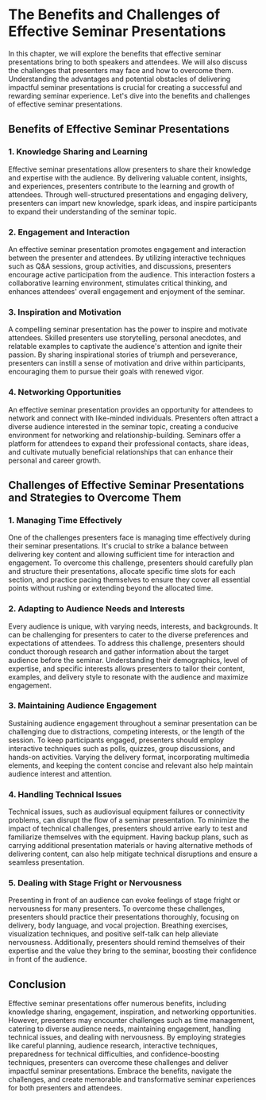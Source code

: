 # The Benefits and Challenges of Effective Seminar Presentations

In this chapter, we will explore the benefits that effective seminar presentations bring to both speakers and attendees. We will also discuss the challenges that presenters may face and how to overcome them. Understanding the advantages and potential obstacles of delivering impactful seminar presentations is crucial for creating a successful and rewarding seminar experience. Let's dive into the benefits and challenges of effective seminar presentations.

## Benefits of Effective Seminar Presentations

### 1\. Knowledge Sharing and Learning

Effective seminar presentations allow presenters to share their knowledge and expertise with the audience. By delivering valuable content, insights, and experiences, presenters contribute to the learning and growth of attendees. Through well-structured presentations and engaging delivery, presenters can impart new knowledge, spark ideas, and inspire participants to expand their understanding of the seminar topic.

### 2\. Engagement and Interaction

An effective seminar presentation promotes engagement and interaction between the presenter and attendees. By utilizing interactive techniques such as Q&A sessions, group activities, and discussions, presenters encourage active participation from the audience. This interaction fosters a collaborative learning environment, stimulates critical thinking, and enhances attendees' overall engagement and enjoyment of the seminar.

### 3\. Inspiration and Motivation

A compelling seminar presentation has the power to inspire and motivate attendees. Skilled presenters use storytelling, personal anecdotes, and relatable examples to captivate the audience's attention and ignite their passion. By sharing inspirational stories of triumph and perseverance, presenters can instill a sense of motivation and drive within participants, encouraging them to pursue their goals with renewed vigor.

### 4\. Networking Opportunities

An effective seminar presentation provides an opportunity for attendees to network and connect with like-minded individuals. Presenters often attract a diverse audience interested in the seminar topic, creating a conducive environment for networking and relationship-building. Seminars offer a platform for attendees to expand their professional contacts, share ideas, and cultivate mutually beneficial relationships that can enhance their personal and career growth.

## Challenges of Effective Seminar Presentations and Strategies to Overcome Them

### 1\. Managing Time Effectively

One of the challenges presenters face is managing time effectively during their seminar presentations. It's crucial to strike a balance between delivering key content and allowing sufficient time for interaction and engagement. To overcome this challenge, presenters should carefully plan and structure their presentations, allocate specific time slots for each section, and practice pacing themselves to ensure they cover all essential points without rushing or extending beyond the allocated time.

### 2\. Adapting to Audience Needs and Interests

Every audience is unique, with varying needs, interests, and backgrounds. It can be challenging for presenters to cater to the diverse preferences and expectations of attendees. To address this challenge, presenters should conduct thorough research and gather information about the target audience before the seminar. Understanding their demographics, level of expertise, and specific interests allows presenters to tailor their content, examples, and delivery style to resonate with the audience and maximize engagement.

### 3\. Maintaining Audience Engagement

Sustaining audience engagement throughout a seminar presentation can be challenging due to distractions, competing interests, or the length of the session. To keep participants engaged, presenters should employ interactive techniques such as polls, quizzes, group discussions, and hands-on activities. Varying the delivery format, incorporating multimedia elements, and keeping the content concise and relevant also help maintain audience interest and attention.

### 4\. Handling Technical Issues

Technical issues, such as audiovisual equipment failures or connectivity problems, can disrupt the flow of a seminar presentation. To minimize the impact of technical challenges, presenters should arrive early to test and familiarize themselves with the equipment. Having backup plans, such as carrying additional presentation materials or having alternative methods of delivering content, can also help mitigate technical disruptions and ensure a seamless presentation.

### 5\. Dealing with Stage Fright or Nervousness

Presenting in front of an audience can evoke feelings of stage fright or nervousness for many presenters. To overcome these challenges, presenters should practice their presentations thoroughly, focusing on delivery, body language, and vocal projection. Breathing exercises, visualization techniques, and positive self-talk can help alleviate nervousness. Additionally, presenters should remind themselves of their expertise and the value they bring to the seminar, boosting their confidence in front of the audience.

## Conclusion

Effective seminar presentations offer numerous benefits, including knowledge sharing, engagement, inspiration, and networking opportunities. However, presenters may encounter challenges such as time management, catering to diverse audience needs, maintaining engagement, handling technical issues, and dealing with nervousness. By employing strategies like careful planning, audience research, interactive techniques, preparedness for technical difficulties, and confidence-boosting techniques, presenters can overcome these challenges and deliver impactful seminar presentations. Embrace the benefits, navigate the challenges, and create memorable and transformative seminar experiences for both presenters and attendees.
